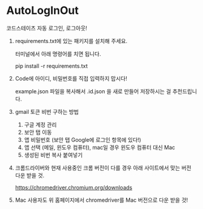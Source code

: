 # AutoLogInOut
코드스테이츠 자동 로그인, 로그아웃!

1. requirements.txt에 있는 패키지를 설치해 주세요.

    터미널에서 아래 명령어를 치면 됩니다.

    pip install -r requirements.txt


2. Code에 아이디, 비밀번호를 직접 입력하지 맙시다!

    example.json 파일을 복사해서 .id.json 을 새로 만들어 저장하시는 걸 추천드립니다.


3. gmail 토큰 비번 구하는 방법
    1) 구글 계정 관리
    2) 보안 탭 이동
    3) 앱 비밀번호 (보안 탭 Google에 로그인 항목에 있다!)
    4) 앱 선택 (메일, 윈도우 컴퓨터), mac일 경우 윈도우 컴퓨터 대신 Mac
    5) 생성된 비번 복사 붙여넣기


4. 크롬드라이버와 현재 사용중인 크롬 버전이 다를 경우 아래 사이트에서 맞는 버전 다운 받을 것.

    https://chromedriver.chromium.org/downloads


5. Mac 사용자도 위 홈페이지에서 chromedriver를 Mac 버전으로 다운 받을 것!
